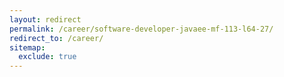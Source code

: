 ```yaml
---
layout: redirect
permalink: /career/software-developer-javaee-mf-113-l64-27/
redirect_to: /career/
sitemap:
  exclude: true
---
```

